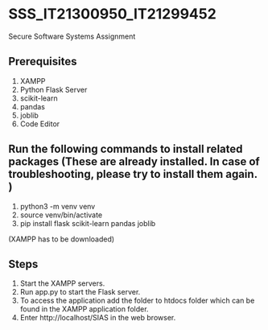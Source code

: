 # SSS_IT21300950_IT21299452
Secure Software Systems Assignment

Prerequisites
-----------------------------
1. XAMPP
2. Python Flask Server
3. scikit-learn 
4. pandas
5. joblib
6. Code Editor

Run the following commands to install related packages 
(These are already installed. In case of troubleshooting, please try to install them again. )
------------------------------------------------------------------------

1. python3 -m venv venv
2. source venv/bin/activate
3. pip install flask scikit-learn pandas joblib

(XAMPP has to be downloaded)

Steps
-----------------
1. Start the XAMPP servers.
2. Run app.py to start the Flask server.
3. To access the application add the folder to htdocs folder which can be found in the XAMPP application folder.
4. Enter http://localhost/SIAS in the web browser.



